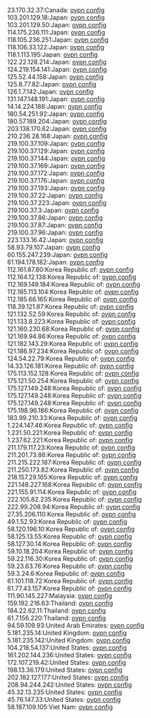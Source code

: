 23.170.32.37:Canada: [ovpn config](vpn/23_170_32_37.ovpn)  
103.201.129.18:Japan: [ovpn config](vpn/103_201_129_18.ovpn)  
103.201.129.50:Japan: [ovpn config](vpn/103_201_129_50.ovpn)  
114.175.236.111:Japan: [ovpn config](vpn/114_175_236_111.ovpn)  
118.105.236.251:Japan: [ovpn config](vpn/118_105_236_251.ovpn)  
118.106.33.122:Japan: [ovpn config](vpn/118_106_33_122.ovpn)  
118.1.113.195:Japan: [ovpn config](vpn/118_1_113_195.ovpn)  
122.22.128.214:Japan: [ovpn config](vpn/122_22_128_214.ovpn)  
124.219.154.141:Japan: [ovpn config](vpn/124_219_154_141.ovpn)  
125.52.44.158:Japan: [ovpn config](vpn/125_52_44_158.ovpn)  
125.8.77.82:Japan: [ovpn config](vpn/125_8_77_82.ovpn)  
126.1.7.142:Japan: [ovpn config](vpn/126_1_7_142.ovpn)  
131.147.148.191:Japan: [ovpn config](vpn/131_147_148_191.ovpn)  
14.14.224.188:Japan: [ovpn config](vpn/14_14_224_188.ovpn)  
180.54.251.92:Japan: [ovpn config](vpn/180_54_251_92.ovpn)  
180.57.189.204:Japan: [ovpn config](vpn/180_57_189_204.ovpn)  
203.138.170.62:Japan: [ovpn config](vpn/203_138_170_62.ovpn)  
210.236.28.168:Japan: [ovpn config](vpn/210_236_28_168.ovpn)  
219.100.37.109:Japan: [ovpn config](vpn/219_100_37_109.ovpn)  
219.100.37.129:Japan: [ovpn config](vpn/219_100_37_129.ovpn)  
219.100.37.144:Japan: [ovpn config](vpn/219_100_37_144.ovpn)  
219.100.37.169:Japan: [ovpn config](vpn/219_100_37_169.ovpn)  
219.100.37.172:Japan: [ovpn config](vpn/219_100_37_172.ovpn)  
219.100.37.176:Japan: [ovpn config](vpn/219_100_37_176.ovpn)  
219.100.37.193:Japan: [ovpn config](vpn/219_100_37_193.ovpn)  
219.100.37.22:Japan: [ovpn config](vpn/219_100_37_22.ovpn)  
219.100.37.223:Japan: [ovpn config](vpn/219_100_37_223.ovpn)  
219.100.37.3:Japan: [ovpn config](vpn/219_100_37_3.ovpn)  
219.100.37.86:Japan: [ovpn config](vpn/219_100_37_86.ovpn)  
219.100.37.87:Japan: [ovpn config](vpn/219_100_37_87.ovpn)  
219.100.37.96:Japan: [ovpn config](vpn/219_100_37_96.ovpn)  
223.133.16.42:Japan: [ovpn config](vpn/223_133_16_42.ovpn)  
58.93.79.107:Japan: [ovpn config](vpn/58_93_79_107.ovpn)  
60.155.247.239:Japan: [ovpn config](vpn/60_155_247_239.ovpn)  
61.194.178.182:Japan: [ovpn config](vpn/61_194_178_182.ovpn)  
112.161.87.80:Korea Republic of: [ovpn config](vpn/112_161_87_80.ovpn)  
112.164.12.138:Korea Republic of: [ovpn config](vpn/112_164_12_138.ovpn)  
112.169.149.184:Korea Republic of: [ovpn config](vpn/112_169_149_184.ovpn)  
112.185.113.104:Korea Republic of: [ovpn config](vpn/112_185_113_104.ovpn)  
112.185.66.165:Korea Republic of: [ovpn config](vpn/112_185_66_165.ovpn)  
118.39.121.87:Korea Republic of: [ovpn config](vpn/118_39_121_87.ovpn)  
121.132.52.59:Korea Republic of: [ovpn config](vpn/121_132_52_59.ovpn)  
121.133.8.223:Korea Republic of: [ovpn config](vpn/121_133_8_223.ovpn)  
121.160.230.68:Korea Republic of: [ovpn config](vpn/121_160_230_68.ovpn)  
121.169.94.86:Korea Republic of: [ovpn config](vpn/121_169_94_86.ovpn)  
121.182.143.29:Korea Republic of: [ovpn config](vpn/121_182_143_29.ovpn)  
121.186.97.234:Korea Republic of: [ovpn config](vpn/121_186_97_234.ovpn)  
124.54.22.79:Korea Republic of: [ovpn config](vpn/124_54_22_79.ovpn)  
14.33.126.181:Korea Republic of: [ovpn config](vpn/14_33_126_181.ovpn)  
175.113.152.128:Korea Republic of: [ovpn config](vpn/175_113_152_128.ovpn)  
175.121.50.254:Korea Republic of: [ovpn config](vpn/175_121_50_254.ovpn)  
175.127.149.248:Korea Republic of: [ovpn config](vpn/175_127_149_248.ovpn)  
175.127.149.248:Korea Republic of: [ovpn config](vpn/175_127_149_248.ovpn)  
175.127.149.248:Korea Republic of: [ovpn config](vpn/175_127_149_248.ovpn)  
175.198.96.186:Korea Republic of: [ovpn config](vpn/175_198_96_186.ovpn)  
183.99.210.33:Korea Republic of: [ovpn config](vpn/183_99_210_33.ovpn)  
1.224.147.46:Korea Republic of: [ovpn config](vpn/1_224_147_46.ovpn)  
1.231.50.221:Korea Republic of: [ovpn config](vpn/1_231_50_221.ovpn)  
1.237.62.221:Korea Republic of: [ovpn config](vpn/1_237_62_221.ovpn)  
211.179.117.23:Korea Republic of: [ovpn config](vpn/211_179_117_23.ovpn)  
211.201.73.86:Korea Republic of: [ovpn config](vpn/211_201_73_86.ovpn)  
211.215.222.187:Korea Republic of: [ovpn config](vpn/211_215_222_187.ovpn)  
211.250.173.82:Korea Republic of: [ovpn config](vpn/211_250_173_82.ovpn)  
218.157.29.165:Korea Republic of: [ovpn config](vpn/218_157_29_165.ovpn)  
221.148.227.168:Korea Republic of: [ovpn config](vpn/221_148_227_168.ovpn)  
221.155.91.114:Korea Republic of: [ovpn config](vpn/221_155_91_114.ovpn)  
222.105.82.235:Korea Republic of: [ovpn config](vpn/222_105_82_235.ovpn)  
222.99.208.94:Korea Republic of: [ovpn config](vpn/222_99_208_94.ovpn)  
27.35.206.110:Korea Republic of: [ovpn config](vpn/27_35_206_110.ovpn)  
49.1.52.93:Korea Republic of: [ovpn config](vpn/49_1_52_93.ovpn)  
58.120.196.10:Korea Republic of: [ovpn config](vpn/58_120_196_10.ovpn)  
58.125.13.55:Korea Republic of: [ovpn config](vpn/58_125_13_55.ovpn)  
58.127.30.14:Korea Republic of: [ovpn config](vpn/58_127_30_14.ovpn)  
59.10.18.204:Korea Republic of: [ovpn config](vpn/59_10_18_204.ovpn)  
59.22.116.30:Korea Republic of: [ovpn config](vpn/59_22_116_30.ovpn)  
59.23.63.76:Korea Republic of: [ovpn config](vpn/59_23_63_76.ovpn)  
59.3.24.6:Korea Republic of: [ovpn config](vpn/59_3_24_6.ovpn)  
61.101.118.72:Korea Republic of: [ovpn config](vpn/61_101_118_72.ovpn)  
61.77.43.157:Korea Republic of: [ovpn config](vpn/61_77_43_157.ovpn)  
111.90.145.227:Malaysia: [ovpn config](vpn/111_90_145_227.ovpn)  
159.192.216.63:Thailand: [ovpn config](vpn/159_192_216_63.ovpn)  
184.22.62.11:Thailand: [ovpn config](vpn/184_22_62_11.ovpn)  
61.7.156.220:Thailand: [ovpn config](vpn/61_7_156_220.ovpn)  
94.59.109.93:United Arab Emirates: [ovpn config](vpn/94_59_109_93.ovpn)  
5.181.235.14:United Kingdom: [ovpn config](vpn/5_181_235_14.ovpn)  
5.181.235.142:United Kingdom: [ovpn config](vpn/5_181_235_142.ovpn)  
104.218.54.137:United States: [ovpn config](vpn/104_218_54_137.ovpn)  
161.202.144.236:United States: [ovpn config](vpn/161_202_144_236.ovpn)  
172.107.219.42:United States: [ovpn config](vpn/172_107_219_42.ovpn)  
198.13.36.179:United States: [ovpn config](vpn/198_13_36_179.ovpn)  
202.182.127.177:United States: [ovpn config](vpn/202_182_127_177.ovpn)  
208.94.244.242:United States: [ovpn config](vpn/208_94_244_242.ovpn)  
45.32.13.235:United States: [ovpn config](vpn/45_32_13_235.ovpn)  
45.76.147.33:United States: [ovpn config](vpn/45_76_147_33.ovpn)  
58.187.109.105:Viet Nam: [ovpn config](vpn/58_187_109_105.ovpn)  
